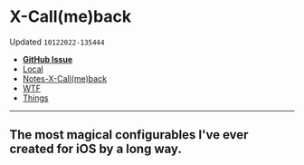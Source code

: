 # X-Call(me)back
Updated `10122022-135444`

- [**GitHub Issue**](https://github.com/extratone/bilge/issues/)
- [Local](drafts://open?uuid=7D32DB34-969B-435F-8502-FC286350570F)
- [Notes-X-Call(me)back](drafts://open?uuid=F94754AD-52B9-4C5B-BBC4-06B1FCC51110)
- [WTF](https://davidblue.wtf/drafts/7D32DB34-969B-435F-8502-FC286350570F.html)
- [Things](things:///show?id=Ro6GRUVWeLK8HaPZXd43Jm)

---

## The most magical configurables I've ever created for iOS by a long way.

<!--more-->



<!--comment-->